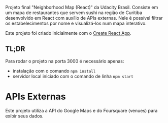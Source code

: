 Projeto final "Neighborhood Map (React)" da Udacity Brasil.
Consiste em um mapa de restaurantes que servem sushi na região de Curitiba desenvolvido em React com auxílio de APIs externas.
Nele é possível filtrar os estabelecimentos por nome e visualizá-los num mapa interativo.

Este projeto foi criado inicialmente com o [Create React App](https://github.com/facebook/create-react-app).

## TL;DR

Para rodar o projeto na porta 3000 é necessário apenas:

* instalação com o comando `npm install`
* servidor local iniciado com o comando de linha `npm start`

# APIs Externas

Este projeto utiliza a API do Google Maps e do Foursquare (venues) para exibir seus dados.